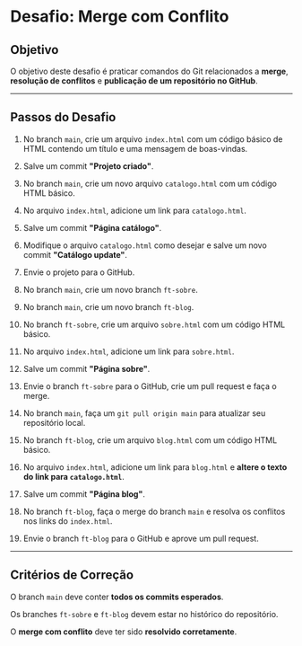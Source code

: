 # Desafio: Merge com Conflito

## Objetivo  

O objetivo deste desafio é praticar comandos do Git relacionados a **merge**, **resolução de conflitos** e **publicação de um repositório no GitHub**.  

---

## Passos do Desafio  

1. No branch `main`, crie um arquivo `index.html` com um código básico de HTML contendo um título e uma mensagem de boas-vindas.  

2. Salve um commit **"Projeto criado"**.  

3. No branch `main`, crie um novo arquivo `catalogo.html` com um código HTML básico.  

4. No arquivo `index.html`, adicione um link para `catalogo.html`.  

5. Salve um commit **"Página catálogo"**.  

6. Modifique o arquivo `catalogo.html` como desejar e salve um novo commit **"Catálogo update"**.  

7. Envie o projeto para o GitHub.  

8. No branch `main`, crie um novo branch `ft-sobre`.  

9. No branch `main`, crie um novo branch `ft-blog`.  

10. No branch `ft-sobre`, crie um arquivo `sobre.html` com um código HTML básico.  

11. No arquivo `index.html`, adicione um link para `sobre.html`.  

12. Salve um commit **"Página sobre"**.  

13. Envie o branch `ft-sobre` para o GitHub, crie um pull request e faça o merge.  

14. No branch `main`, faça um `git pull origin main` para atualizar seu repositório local.  

15. No branch `ft-blog`, crie um arquivo `blog.html` com um código HTML básico.  

16. No arquivo `index.html`, adicione um link para `blog.html` e **altere o texto do link para `catalogo.html`**.  

17. Salve um commit **"Página blog"**.  

18. No branch `ft-blog`, faça o merge do branch `main` e resolva os conflitos nos links do `index.html`.  

19. Envie o branch `ft-blog` para o GitHub e aprove um pull request.  

---

## Critérios de Correção  

O branch `main` deve conter **todos os commits esperados**.  

Os branches `ft-sobre` e `ft-blog` devem estar no histórico do repositório.  

O **merge com conflito** deve ter sido **resolvido corretamente**.  
